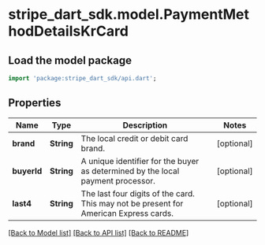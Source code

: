 # stripe_dart_sdk.model.PaymentMethodDetailsKrCard

## Load the model package
```dart
import 'package:stripe_dart_sdk/api.dart';
```

## Properties
Name | Type | Description | Notes
------------ | ------------- | ------------- | -------------
**brand** | **String** | The local credit or debit card brand. | [optional] 
**buyerId** | **String** | A unique identifier for the buyer as determined by the local payment processor. | [optional] 
**last4** | **String** | The last four digits of the card. This may not be present for American Express cards. | [optional] 

[[Back to Model list]](../README.md#documentation-for-models) [[Back to API list]](../README.md#documentation-for-api-endpoints) [[Back to README]](../README.md)


